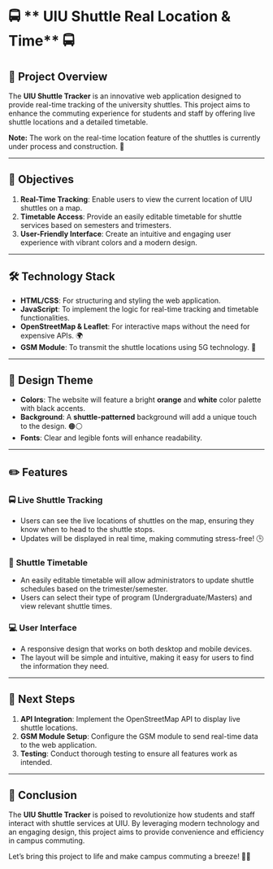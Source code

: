 
# 🚍 ** UIU Shuttle Real Location & Time** 🚍

## 📍 **Project Overview**
The **UIU Shuttle Tracker** is an innovative web application designed to provide real-time tracking of the university shuttles. This project aims to enhance the commuting experience for students and staff by offering live shuttle locations and a detailed timetable. 

**Note:** The work on the real-time location feature of the shuttles is currently under process and construction. 🔨

---

## 🎯 **Objectives**
1. **Real-Time Tracking**: Enable users to view the current location of UIU shuttles on a map.
2. **Timetable Access**: Provide an easily editable timetable for shuttle services based on semesters and trimesters.
3. **User-Friendly Interface**: Create an intuitive and engaging user experience with vibrant colors and a modern design. 

---

## 🛠️ **Technology Stack**
- **HTML/CSS**: For structuring and styling the web application.
- **JavaScript**: To implement the logic for real-time tracking and timetable functionalities.
- **OpenStreetMap & Leaflet**: For interactive maps without the need for expensive APIs. 🌍
- **GSM Module**: To transmit the shuttle locations using 5G technology. 📡

---

## 🌈 **Design Theme**
- **Colors**: The website will feature a bright **orange** and **white** color palette with black accents.
- **Background**: A **shuttle-patterned** background will add a unique touch to the design. 🟠⚪
- **Fonts**: Clear and legible fonts will enhance readability.

---

## ✏️ **Features**
### 🚍 **Live Shuttle Tracking**
- Users can see the live locations of shuttles on the map, ensuring they know when to head to the shuttle stops. 
- Updates will be displayed in real time, making commuting stress-free! 🕒

### 📅 **Shuttle Timetable**
- An easily editable timetable will allow administrators to update shuttle schedules based on the trimester/semester.
- Users can select their type of program (Undergraduate/Masters) and view relevant shuttle times. 

### 💻 **User Interface**
- A responsive design that works on both desktop and mobile devices.
- The layout will be simple and intuitive, making it easy for users to find the information they need.

---

## 🎉 **Next Steps**
1. **API Integration**: Implement the OpenStreetMap API to display live shuttle locations. 
2. **GSM Module Setup**: Configure the GSM module to send real-time data to the web application.
3. **Testing**: Conduct thorough testing to ensure all features work as intended.

---

## 📣 **Conclusion**
The **UIU Shuttle Tracker** is poised to revolutionize how students and staff interact with shuttle services at UIU. By leveraging modern technology and an engaging design, this project aims to provide convenience and efficiency in campus commuting. 

Let’s bring this project to life and make campus commuting a breeze! 🎊🚀
